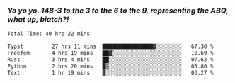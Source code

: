 ### ***Yo yo yo. 148-3 to the 3 to the 6 to the 9, representing the ABQ, what up, biatch?!***

<!--START_SECTION:waka-->

```txt
Total Time: 40 hrs 22 mins

Typst         27 hrs 11 mins  ████████████████▓░░░░░░░░   67.30 %
Freefem       4 hrs 19 mins   ██▓░░░░░░░░░░░░░░░░░░░░░░   10.69 %
Rust          3 hrs 4 mins    ██░░░░░░░░░░░░░░░░░░░░░░░   07.62 %
Python        2 hrs 20 mins   █▒░░░░░░░░░░░░░░░░░░░░░░░   05.80 %
Text          1 hr 19 mins    ▓░░░░░░░░░░░░░░░░░░░░░░░░   03.27 %
```

<!--END_SECTION:waka-->

<!--
**AJMC2002/AJMC2002** is a ✨ _special_ ✨ repository because its `README.md` (this file) appears on your GitHub profile.

Here are some ideas to get you started:

- 🔭 I’m currently working on ...
- 🌱 I’m currently learning ...
- 👯 I’m looking to collaborate on ...
- 🤔 I’m looking for help with ...
- 💬 Ask me about ...
- 📫 How to reach me: ...
- 😄 Pronouns: ...
- ⚡ Fun fact: ...
-->
